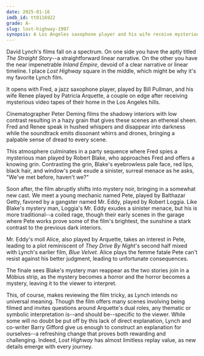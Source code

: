 ```yaml
---
date: 2025-01-16
imdb_id: tt0116922
grade: A-
slug: lost-highway-1997
synopsis: A Los Angeles saxophone player and his wife receive mysterious videotapes of their home, while a young mechanic gets involved with a gangster's girlfriend, creating a Möbius strip of horror and noir.
---
```


David Lynch's films fall on a spectrum. On one side you have the aptly titled <span data-imdb-id="tt0166896">_The Straight Story_</span>--a straightforward linear narrative. On the other you have the near impenetrable <span data-imdb-id="tt0460829">_Inland Empire_</span>, devoid of a clear narrative or linear timeline. I place _Lost Highway_ square in the middle, which might be why it's my favorite Lynch film.

It opens with Fred, a jazz saxophone player, played by Bill Pullman, and his wife Renee played by Patricia Arquette, a couple on edge after receiving mysterious video tapes of their home in the Los Angeles hills.

Cinematographer Peter Deming films the shadowy interiors with low contrast resulting in a hazy grain that gives these scenes an ethereal sheen. Fred and Renee speak in hushed whispers and disappear into darkness while the soundtrack emits dissonant whirrs and drones, bringing a palpable sense of dread to every scene.

This atmosphere culminates in a party sequence where Fred spies a mysterious man played by Robert Blake, who approaches Fred and offers a knowing grin. Contrasting the grin, Blake's eyebrowless pale face, red lips, black hair, and window's peak exude a sinister, surreal menace as he asks, "We've met before, haven't we?"

Soon after, the film abruptly shifts into mystery noir, bringing in a somewhat new cast. We meet a young mechanic named Pete, played by Balthazar Getty, favored by a gangster named Mr. Eddy, played by Robert Loggia. Like Blake's mystery man, Loggia's Mr. Eddy exudes a sinister menace, but his is more traditional--a coiled rage, though their early scenes in the garage where Pete works prove some of the film's brightest, the sunshine a stark contrast to the previous dark interiors.

Mr. Eddy's moll Alice, also played by Arquette, takes an interest in Pete, leading to a plot reminiscent of <span data-imdb-id="tt0033149">_They Drive By Night_</span>'s second half mixed with Lynch's earlier film, <span data-imdb-id="tt0090756">_Blue Velvet_</span>. Alice plays the femme fatale Pete can't resist against his better judgment, leading to unfortunate consequences.

The finale sees Blake's mystery man reappear as the two stories join in a Möbius strip, as the mystery becomes a horror and the horror becomes a mystery, leaving it to the viewer to interpret.

This, of course, makes reviewing the film tricky, as Lynch intends no universal meaning. Though the film offers many scenes involving being filmed and invites questions around Arquette's dual roles, any thematic or symbolic interpretation is--and should be--specific to the viewer. While some will no doubt be put off by this lack of direct explanation, Lynch and co-writer Barry Gifford give us enough to construct an explanation for ourselves--a refreshing change that proves both rewarding and challenging. Indeed, _Lost Highway_ has almost limitless replay value, as new details emerge with every journey.
